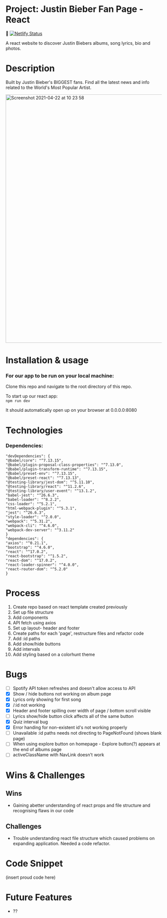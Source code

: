 # Project: Justin Bieber Fan Page - React

📝 [![Netlify Status](https://api.netlify.com/api/v1/badges/53ecd40e-c56b-4812-a00d-8aa87cc11a4c/deploy-status)](https://app.netlify.com/sites/beliebers/deploys)

A react website to discover Justin Biebers albums, song lyrics, bio and photos. 

# Description

Built by Justin Bieber's BIGGEST fans. Find all the latest news and info related to the World's Most Popular Artist. 

<img width="800" alt="Screenshot 2021-04-22 at 10 23 58" src="https://user-images.githubusercontent.com/58271566/115690469-fea8fc80-a354-11eb-9215-eaf38b98c5c0.png">
  
# Installation & usage

### For our app to be run on your local machine:

Clone this repo and navigate to the root directory of this repo.

To start up our react app:  
`npm run dev`    

It should automatically open up on your browser at 0.0.0.0:8080   

# Technologies

### Dependencies:
    "devDependencies": {
    "@babel/core": "^7.13.15",
    "@babel/plugin-proposal-class-properties": "^7.13.0",
    "@babel/plugin-transform-runtime": "^7.13.15",
    "@babel/preset-env": "^7.13.15",
    "@babel/preset-react": "^7.13.13",
    "@testing-library/jest-dom": "^5.11.10",
    "@testing-library/react": "^11.2.6",
    "@testing-library/user-event": "^13.1.2",
    "babel-jest": "^26.6.3",
    "babel-loader": "^8.2.2",
    "css-loader": "^5.2.1",
    "html-webpack-plugin": "^5.3.1",
    "jest": "^26.6.3",
    "style-loader": "^2.0.0",
    "webpack": "^5.31.2",
    "webpack-cli": "^4.6.0",
    "webpack-dev-server": "^3.11.2"
    }
    "dependencies": {
    "axios": "^0.21.1",
    "bootstrap": "^4.6.0",
    "react": "^17.0.2",
    "react-bootstrap": "^1.5.2",
    "react-dom": "^17.0.2",
    "react-loader-spinner": "^4.0.0",
    "react-router-dom": "^5.2.0"
    }

# Process
1. Create repo based on react template created previously
2. Set up file structure 
3. Add components 
4. API fetch using axios
5. Set up layout- header and footer
6. Create paths for each 'page', restructure files and refactor code
7. Add :id paths
8. Add show/hide buttons
9. Add intervals
10. Add styling based on a colorhunt theme 

# Bugs 
- [ ] Spotify API token refreshes and doesn't allow access to API
- [x] Show / hide buttons not working on album page
- [x] Lyrics only showing for first song
- [x] /:id not working
- [x] Header and footer spilling over width of page / bottom scroll visible
- [ ] Lyrics show/hide button click affects all of the same button 
- [x] Quiz interval bug
- [x] Error handing for non-existent id's not working properly
- [ ] Unavailable :id paths needs not directing to PageNotFound (shows blank page)
- [ ] When using explore button on homepage - Explore button(?) appears at the end of albums page 
- [ ] activeClassName with NavLink doesn't work

# Wins & Challenges 

## Wins 
- Gaining abetter understanding of react props and file structure and recognising flaws in our code

## Challenges 
- Trouble understanding react file structure which caused problems on expanding application. Needed a code refactor.

# Code Snippet
(insert proud code here)

# Future Features
- ??
